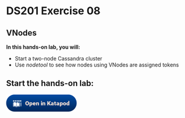 # DS201 Exercise 08

## VNodes

**In this hands-on lab, you will:**
* Start a two-node Cassandra cluster
* Use *nodetool* to see how nodes using VNodes are assigned tokens


## Start the hands-on lab:

[![Open in KataPod](https://github.com/DataStax-Academy/katapod-shared-assets/blob/main/images/open-in-katapod.png)](https://gitpod.io/##https://github.com/drchung5/ds201-lab08/)